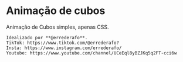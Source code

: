 # Animação de cubos
Animação de Cubos simples, apenas CSS.

```
Idealizado por **@errederafo**.
TikTok: https://www.tiktok.com/@errederafo?
Insta: https://www.instagram.com/errederafo/
Youtube: https://www.youtube.com/channel/UCeEql8yBZJKq5q2FT-cci6w
```
